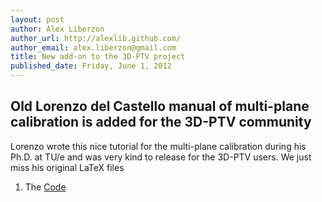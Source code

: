 ```yaml
---
layout: post
author: Alex Liberzon
author_url: http://alexlib.github.com/
author_email: alex.liberzon@gmail.com
title: New add-on to the 3D-PTV project
published_date: Friday, June 1, 2012
---
```



Old Lorenzo del Castello manual of multi-plane calibration is added for the 3D-PTV community
----------

Lorenzo wrote this nice tutorial for the multi-plane calibration during his Ph.D. at TU/e and was very kind to release for the 3D-PTV users. We just miss his original LaTeX files 


	
1. The [Code](https://github.com/3dptv/) 



